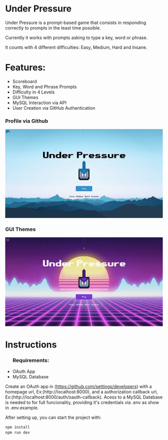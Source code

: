# Under Pressure

Under Pressure is a prompt-based game that consists in responding correctly to prompts in the least time possible.

Currently it works with prompts asking to type a key, word or phrase.

It counts with 4 different difficulties: Easy, Medium, Hard and Insane.



<h1>Features:</h1>

<ul>
    <li>Scoreboard</li>
    <li>Key, Word and Phrase Prompts</li>
    <li>Difficulty in 4 Levels</li>
    <li>GUI Themes</li>
    <li>MySQL Interaction via API</li>
    <li>User Creation via GitHub Authentication</li>
</ul>

<h3>Profile via Github</h3>
<img src="src/images/profile.gif" title="Profile via Github"></img>

<h3>GUI Themes</h3>
<img src="src/images/theme.gif" title="GUI Themes"></img>


<h1>Instructions</h1>

<ul><h3>Requirements:</h3> 
    <li>OAuth App</li>
    <li>MySQL Database</li>
</ul>


Create an OAuth app in (https://github.com/settings/developers) with a homepage url, Ex:(http://localhost:8000), and a authorization callback url, Ex:(http://localhost:8000/auth/oauth-callback).
Acess to a MySQL Database is needed to for full funcionality, providing it's credentials via .env as show in .env.example.

After setting up, you can start the project with: 

```bash
npm install
npm run dev
```